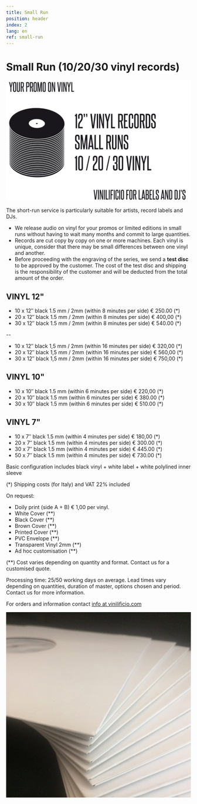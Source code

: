 ```yaml
---
title: Small Run
position: header
index: 2
lang: en
ref: small-run
---
```

# Small Run (10/20/30 vinyl records)


![infographic vinili](/img/PROMO-SMALL-RUNS_GFX_big-5.jpg)

The short-run service is particularly suitable for artists, record labels and DJs.

* We release audio on vinyl for your promos or limited editions in small runs without having to wait many months and commit to large quantities.
* Records are cut copy by copy on one or more machines. Each vinyl is unique, consider that there may be small differences between one vinyl and another.
* Before proceeding with the engraving of the series, we send a <b>test disc</b> to be approved by the customer. The cost of the test disc and shipping is the responsibility of the customer and will be deducted from the total amount of the order.


## VINYL 12" 

* 10 x 12″ black 1.5 mm / 2mm (within 8 minutes per side) € 250.00 (*)
* 20 x 12″ black 1.5 mm / 2mm (within 8 minutes per side) € 400,00 (*)
* 30 x 12″ black 1.5 mm / 2mm (within 8 minutes per side) € 540.00 (*)


--

* 10 x 12″ black 1,5 mm / 2mm (within 16 minutes per side) € 320,00 (*)
* 20 x 12″ black 1,5 mm / 2mm (within 16 minutes per side) € 560,00 (*)
* 30 x 12″ black 1,5 mm / 2mm (within 16 minutes per side) € 750,00 (*)

## VINYL 10"

* 10 x 10″ black 1.5 mm (within 6 minutes per side) € 220,00 (*)
* 20 x 10″ black 1.5 mm (within 6 minutes per side) € 380.00 (*)
* 30 x 10″ black 1.5 mm (within 6 minutes per side) € 510.00 (*)

## VINYL 7"

* 10 x 7″ black 1.5 mm (within 4 minutes per side) € 180,00 (*)
* 20 x 7″ black 1.5 mm (within 4 minutes per side) € 300.00 (*)
* 30 x 7″ black 1.5 mm (within 4 minutes per side) € 445.00 (*)
* 50 x 7″ black 1.5 mm (within 4 minutes per side) € 730.00 (*)



Basic configuration includes black vinyl + white label + white polylined inner sleeve

(*) Shipping costs (for Italy) and VAT 22% included

On request:

* Doily print (side A + B) € 1,00 per vinyl.
* White Cover (**)
* Black Cover (**)
* Brown Cover (**)
* Printed Cover (**)
* PVC Envelope (**)
* Transparent Vinyl 2mm (**)
* Ad hoc customisation (**)

(**) Cost varies depending on quantity and format. Contact us for a customised quote.


Processing time: 25/50 working days on average. 
Lead times vary depending on quantities, duration of master, options chosen and period. Contact us for more information.


For orders and information contact <a href="mailto:info@vinilificio.com"> info at vinilificio.com </a>


![small runs](/img/small_run_01.jpg)
